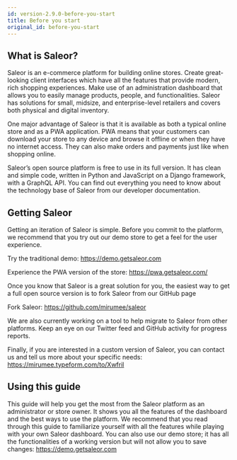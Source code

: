 ```yaml
---
id: version-2.9.0-before-you-start
title: Before you start
original_id: before-you-start
---
```


## What is Saleor?

Saleor is an e-commerce platform for building online stores. Create great-looking client interfaces which have all the features that provide modern, rich shopping experiences. Make use of an administration dashboard that allows you to easily manage products, people, and functionalities. Saleor has solutions for small, midsize, and enterprise-level retailers and covers both physical and digital inventory.

One major advantage of Saleor is that it is available as both a typical online store and as a PWA application. PWA means that your customers can download your store to any device and browse it offline or when they have no internet access. They can also make orders and payments just like when shopping online.

Saleor’s open source platform is free to use in its full version. It has clean and simple code, written in Python and JavaScript on a Django framework, with a GraphQL API. You can find out everything you need to know about the technology base of Saleor from our developer documentation.


## Getting Saleor

Getting an iteration of Saleor is simple. Before you commit to the platform, we recommend that you try out our demo store to get a feel for the user experience.

Try the traditional demo: https://demo.getsaleor.com

Experience the PWA version of the store: https://pwa.getsaleor.com/

Once you know that Saleor is a great solution for you, the easiest way to get a full open source version is to fork Saleor from our GitHub page 

Fork Saleor: https://github.com/mirumee/saleor

We are also currently working on a tool to help migrate to Saleor from other platforms. Keep an eye on our Twitter feed and GitHub activity for progress reports.

Finally, if you are interested in a custom version of Saleor, you can contact us and tell us more about your specific needs: https://mirumee.typeform.com/to/Xwfril


## Using this guide

This guide will help you get the most from the Saleor platform as an administrator or store owner. It shows you all the features of the dashboard and the best ways to use the platform. We recommend that you read through this guide to familiarize yourself with all the features while playing with your own Saleor dashboard. You can also use our demo store; it has all the functionalities of a working version but will not allow you to save changes: https://demo.getsaleor.com